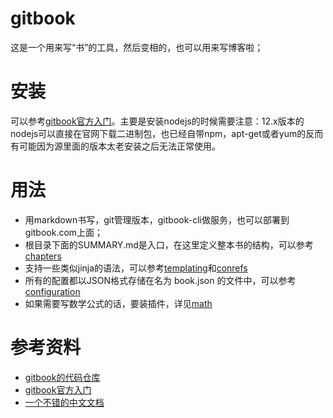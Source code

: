 # gitbook
这是一个用来写“书”的工具，然后变相的，也可以用来写博客啦；

# 安装
可以参考[gitbook官方入门](https://github.com/GitbookIO/gitbook/blob/master/docs/setup.md)。主要是安装nodejs的时候需要注意：12.x版本的nodejs可以直接在官网下载二进制包，也已经自带npm，apt-get或者yum的反而有可能因为源里面的版本太老安装之后无法正常使用。

# 用法
* 用markdown书写，git管理版本，gitbook-cli做服务，也可以部署到gitbook.com上面；
* 根目录下面的SUMMARY.md是入口，在这里定义整本书的结构，可以参考[chapters](http://caibaojian.com/gitbook/format/chapters.html)
* 支持一些类似jinja的语法，可以参考[templating](http://caibaojian.com/gitbook/format/templating.html)和[conrefs](http://caibaojian.com/gitbook/format/conrefs.html)
* 所有的配置都以JSON格式存储在名为 book.json 的文件中，可以参考[configuration](http://caibaojian.com/gitbook/format/configuration.html)
* 如果需要写数学公式的话，要装插件，详见[math](http://caibaojian.com/gitbook/format/math.html)

# 参考资料
* [gitbook的代码仓库](https://github.com/GitbookIO/gitbook)
* [gitbook官方入门](https://github.com/GitbookIO/gitbook/blob/master/docs/setup.md)
* [一个不错的中文文档](http://caibaojian.com/gitbook/)

